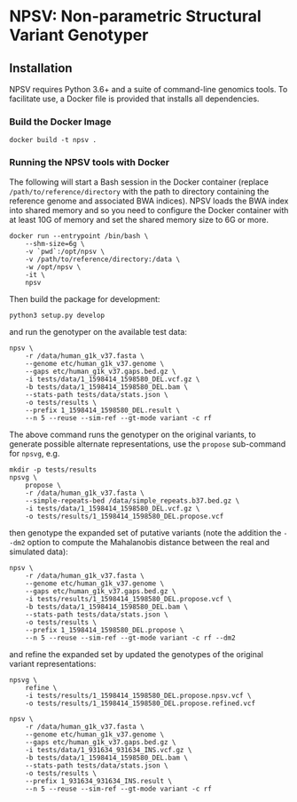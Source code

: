 
# NPSV: Non-parametric Structural Variant Genotyper

## Installation

NPSV requires Python 3.6+ and a suite of command-line genomics tools. To facilitate use, a Docker file is provided that installs all dependencies.

### Build the Docker Image

```
docker build -t npsv .
```

### Running the NPSV tools with Docker

The following will start a Bash session in the Docker container (replace `/path/to/reference/directory` with the path to directory containing the reference genome and associated BWA indices). NPSV loads the BWA index into shared memory and so you need to configure the Docker container with at least 10G of memory and set the shared memory size to 6G or more.

```
docker run --entrypoint /bin/bash \
    --shm-size=6g \
    -v `pwd`:/opt/npsv \
    -v /path/to/reference/directory:/data \
    -w /opt/npsv \
    -it \
    npsv
```

Then build the package for development:
```
python3 setup.py develop
```

and run the genotyper on the available test data:
```
npsv \
    -r /data/human_g1k_v37.fasta \
    --genome etc/human_g1k_v37.genome \
    --gaps etc/human_g1k_v37.gaps.bed.gz \
    -i tests/data/1_1598414_1598580_DEL.vcf.gz \
    -b tests/data/1_1598414_1598580_DEL.bam \
    --stats-path tests/data/stats.json \
    -o tests/results \
    --prefix 1_1598414_1598580_DEL.result \
    --n 5 --reuse --sim-ref --gt-mode variant -c rf
```

The above command runs the genotyper on the original variants, to generate possible alternate representations, use the `propose` sub-command for `npsvg`, e.g.

```
mkdir -p tests/results
npsvg \
    propose \
    -r /data/human_g1k_v37.fasta \
    --simple-repeats-bed /data/simple_repeats.b37.bed.gz \
    -i tests/data/1_1598414_1598580_DEL.vcf.gz \
    -o tests/results/1_1598414_1598580_DEL.propose.vcf
```

then genotype the expanded set of putative variants (note the addition the `--dm2` option to compute the Mahalanobis distance between the real and simulated data):

```
npsv \
    -r /data/human_g1k_v37.fasta \
    --genome etc/human_g1k_v37.genome \
    --gaps etc/human_g1k_v37.gaps.bed.gz \
    -i tests/results/1_1598414_1598580_DEL.propose.vcf \
    -b tests/data/1_1598414_1598580_DEL.bam \
    --stats-path tests/data/stats.json \
    -o tests/results \
    --prefix 1_1598414_1598580_DEL.propose \
    --n 5 --reuse --sim-ref --gt-mode variant -c rf --dm2
```

and refine the expanded set by updated the genotypes of the original variant representations:

```
npsvg \
    refine \
    -i tests/results/1_1598414_1598580_DEL.propose.npsv.vcf \
    -o tests/results/1_1598414_1598580_DEL.propose.refined.vcf
```


```
npsv \
    -r /data/human_g1k_v37.fasta \
    --genome etc/human_g1k_v37.genome \
    --gaps etc/human_g1k_v37.gaps.bed.gz \
    -i tests/data/1_931634_931634_INS.vcf.gz \
    -b tests/data/1_1598414_1598580_DEL.bam \
    --stats-path tests/data/stats.json \
    -o tests/results \
    --prefix 1_931634_931634_INS.result \
    --n 5 --reuse --sim-ref --gt-mode variant -c rf
```